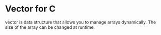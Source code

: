 # Vector for C
vector is data structure that allows you to manage arrays dynamically. The size of the array can be changed at runtime.

